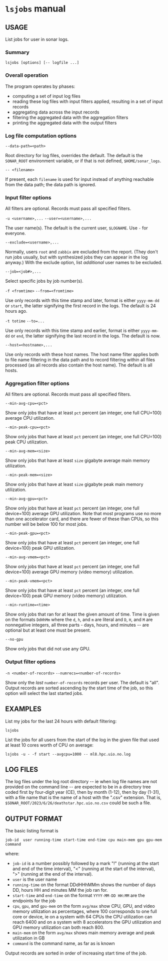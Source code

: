 # `lsjobs` manual

## USAGE

List jobs for user in sonar logs.

### Summary

```
lsjobs [options] [-- logfile ...]
```

### Overall operation

The program operates by phases:

* computing a set of input log files
* reading these log files with input filters applied, resulting in a set of input records
* aggregating data across the input records
* filtering the aggregated data with the aggregation filters
* printing the aggregated data with the output filters


### Log file computation options

`--data-path=<path>`

  Root directory for log files, overrides the default.  The default is the `SONAR_ROOT` environment
  variable, or if that is not defined, `$HOME/sonar_logs`.

`-- <filename>`

  If present, each `filename` is used for input instead of anything reachable from the data path;
  the data path is ignored.

### Input filter options

All filters are optional.  Records must pass all specified filters.

`-u <username>,...`
`--user=<username>,...`

  The user name(s).  The default is the current user, `$LOGNAME`.  Use `-` for everyone.

`--exclude=<username>,...`

  Normally, users `root` and `zabbix` are excluded from the report.  (They don't run jobs usually,
  but with synthesized jobs they can appear in the log anyway.)  With the exclude option, list
  *additional* user names to be excluded.

`--job=<job#>,...`

  Select specific jobs by job number(s).

`-f <fromtime>`
`--from=<fromtime>`

  Use only records with this time stamp and later, format is either `yyyy-mm-dd` or `start`, the
  latter signifying the first record in the logs. The default is 24 hours ago.

`-t totime`
`--to=...`

  Use only records with this time stamp and earlier, format is either `yyyy-mm-dd` or `end`, the
  latter signifying the last record in the logs.  The default is now.

`--host=<hostname>,...`

  Use only records with these host names.  The host name filter applies both to file name filtering
  in the data path and to record filtering within all files processed (as all records also contain
  the host name).  The default is all hosts.

### Aggregation filter options

All filters are optional.  Records must pass all specified filters.

`--min-avg-cpu=<pct>`

  Show only jobs that have at least `pct` percent (an integer, one full CPU=100) average CPU utilization.

`--min-peak-cpu=<pct>`

  Show only jobs that have at least `pct` percent (an integer, one full CPU=100) peak CPU utilization.

`--min-avg-mem=<size>`

  Show only jobs that have at least `size` gigabyte average main memory utilization.

`--min-peak-mem=<size>`

  Show only jobs that have at least `size` gigabyte peak main memory utilization.

`--min-avg-gpu=<pct>`

  Show only jobs that have at least `pct` percent (an integer, one full device=100) average GPU
  utilization.  Note that most programs use no more than one accelerator card, and there are fewer
  of these than CPUs, so this number will be below 100 for most jobs.
   
`--min-peak-gpu=<pct>`

  Show only jobs that have at least `pct` percent (an integer, one full device=100) peak GPU utilization.

`--min-avg-vmem=<pct>`

  Show only jobs that have at least `pct` percent (an integer, one full device=100) average GPU
  memory (video memory) utilization.

`--min-peak-vmem=<pct>`

  Show only jobs that have at least `pct` percent (an integer, one full device=100) peak GPU
  memory (video memory) utilization.

`--min-runtime=<time>`

   Show only jobs that ran for at least the given amount of time.  Time is given on the formats
   `DdHhMm` where the `d`, `h`, and `m` are literal and `D`, `H`, and `M` are nonnegative integers,
   all three parts - days, hours, and minutes -- are optional but at least one must be present.

`--no-gpu`

   Show only jobs that did not use any GPU.

### Output filter options

`-n <number-of-records>`
`--numrecs=<number-of-records>`

  Show only the *last* `number-of-records` records per user.  The default is "all".  Output records
  are sorted ascending by the start time of the job, so this option will select the last started jobs.

## EXAMPLES

List my jobs for the last 24 hours with default filtering:

```
lsjobs
```

List the jobs for all users from the start of the log in the given file that used at least 10 cores
worth of CPU on average:

```
lsjobs -u - -f start --avgcpu=1000 -- ml8.hpc.uio.no.log
```

## LOG FILES

The log files under the log root directory -- ie when log file names are not provided on the command
line -- are expected to be in a directory tree coded first by four-digit year (CE), then by month
(1-12), then by day (1-31), with a file name that is the name of a host with the ".csv" extension.
That is, `$SONAR_ROOT/2023/6/26/deathstar.hpc.uio.no.csv` could be such a file.


## OUTPUT FORMAT

The basic listing format is
```
job-id  user running-time start-time end-time cpu main-mem gpu gpu-mem command 
```
where:

* `job-id` is a number possibly followed by a mark "!" (running at the start and end of the time interval),
  "<" (running at the start of the interval), ">" (running at the end of the interval).
* `user` is the user name
* `running-time` on the format DDdHHhMMm shows the number of days DD, hours HH and minutes MM the job ran for.
* `start-time` and `end-time` on the format `YYYY-MM-DD HH:MM` are the endpoints for the job
* `cpu`, `gpu`, and `gpu-mem` on the form `avg/max` show CPU, GPU, and video memory utilization as
   percentages, where 100 corresponds to one full core or device, ie on a system with 64 CPUs the
   CPU utilization can reach 6400 and on a system with 8 accelerators the GPU utilization and GPU
   memory utilization can both reach 800.
* `main-mem` on the form `avg/max` shows main memory average and peak utilization in GB
* `command` is the command name, as far as is known

Output records are sorted in order of increasing start time of the job.
